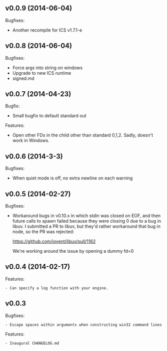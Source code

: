 ## v0.0.9 (2014-06-04)

Bugfixes:

  - Another recompile for ICS v1.7.1-e

## v0.0.8 (2014-06-04)

Bugfixes:

  - Force args into string on windows
  - Upgrade to new ICS runtime
  - signed.md 

## v0.0.7 (2014-04-23)

Bugfix:

  - Small bugfix to default standard out

Features:

  - Open other FDs in the child other than standard 0,1,2. Sadly, doesn't work in Windows.

## v0.0.6 (2014-3-3)

Bugfixes:

  - When quiet mode is off, no extra newline on each warning

## v0.0.5 (2014-02-27)

Bugfixes:
	
  - Workaround bugs in v0.10.x in which stdin was closed on EOF, and then future calls to spawn failed
    because they were closing 0 due to a bug in libuv.  I submitted a PR to libuv, but they'd rather
    workaround that bug in node, so the PR was rejected:

       https://github.com/joyent/libuv/pull/1162

    We're working around the issue by opening a dummy fd=0

## v0.0.4 (2014-02-17)

Features:

	- Can specify a log function with your engine.

## v0.0.3

Bugfixes:

	- Escape spaces within arguments when constructing win32 command lines

Features:

	- Inaugural CHANGELOG.md
